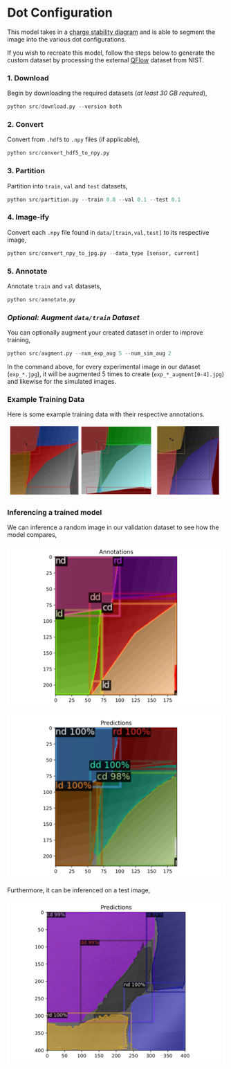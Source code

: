 # Dot Configuration

This model takes in a [charge stability diagram](https://www.qutube.nl/machine-learning-for-semiconductor-quantum-devices/charge-stability-diagrams) and is able to segment the image into the various dot configurations.

If you wish to recreate this model, follow the steps below to generate the custom dataset by processing the external [QFlow](https://data.nist.gov/od/id/66492819760D3FF6E05324570681BA721894) dataset from NIST. 

### 1. Download 

Begin by downloading the required datasets (*at least 30 GB required*),
```python
python src/download.py --version both
```

### 2. Convert

Convert from `.hdf5` to `.npy` files (if applicable),
```python
python src/convert_hdf5_to_npy.py
```

### 3. Partition

Partition into `train`, `val` and `test` datasets,
```python
python src/partition.py --train 0.8 --val 0.1 --test 0.1
```

### 4. Image-ify

Convert each `.npy` file found in `data/[train,val,test]` to its respective image,
```python
python src/convert_npy_to_jpg.py --data_type [sensor, current]
```

### 5. Annotate 

Annotate `train` and `val` datasets,
```python
python src/annotate.py
```

### *Optional: Augment `data/train` Dataset*

You can optionally augment your created dataset in order to improve training,
```python
python src/augment.py --num_exp_aug 5 --num_sim_aug 2
```
In the command above, for every experimental image in our dataset (`exp_*.jpg`), it will be augmented 5 times to create (`exp_*_augment[0-4].jpg`) and likewise for the simulated images.

### Example Training Data

Here is some example training data with their respective annotations.

![Alt text](photos/example_training_data.svg)

### Inferencing a trained model

We can inference a random image in our validation dataset to see how the model compares,

![Alt text](photos/simulated_annotations.svg)

![Alt text](photos/simulated_predictions.svg)

Furthermore, it can be inferenced on a test image,

![Alt text](photos/experimental_predictions.svg)